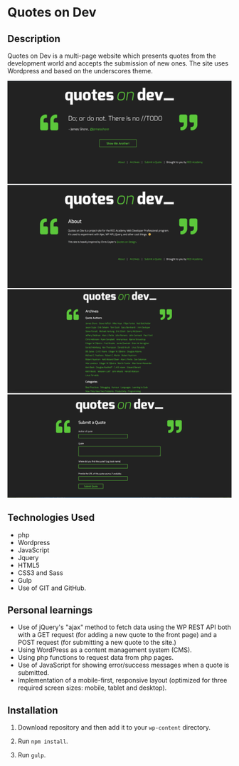 # Quotes on Dev

## Description
Quotes on Dev is a multi-page website which presents quotes from the development world and accepts the submission of new ones. The site uses Wordpress and based on the underscores theme.


![screenshot of the website](themes/Quotes-on-Dev-theme/images/home-page.png)
![screenshot of the website](themes/Quotes-on-Dev-theme/images/about-page.png)
![screenshot of the website](themes/Quotes-on-Dev-theme/images/archives-page.png)
![screenshot of the website](themes/Quotes-on-Dev-theme/images/submit-page.png)


## Technologies Used 

* php
* Wordpress
* JavaScript
* Jquery
* HTML5
* CSS3 and Sass 
* Gulp
* Use of GIT and GitHub.

## Personal learnings
* Use of jQuery's "ajax" method to fetch data using the WP REST API both with a GET request (for adding a new quote to the          front page) and a POST request (for submitting a new quote to the site.)
* Using WordPress as a content management system (CMS).
* Using php functions to request data from php pages.
* Use of JavaScript for showing error/success messages when a quote is submitted.
* Implementation of a mobile-first, responsive layout (optimized for three required screen sizes: mobile, tablet and desktop).
 
## Installation

1. Download repository and then add it to your `wp-content` directory.

2. Run `npm install`.

3. Run `gulp`.
























